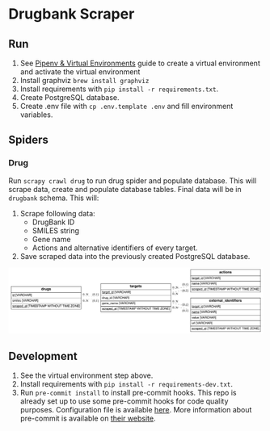 # Drugbank Scraper

## Run

1. See [Pipenv & Virtual Environments](https://docs.python-guide.org/dev/virtualenvs/) guide to create a virtual environment and activate the virtual environment
1. Install graphviz `brew install graphviz`
1. Install requirements with `pip install -r requirements.txt`.
1. Create PostgreSQL database.
1. Create .env file with `cp .env.template .env` and fill environment variables.

## Spiders

### Drug

Run `scrapy crawl drug` to run drug spider and populate database. This will scrape data, create and populate database tables. Final data will be in `drugbank` schema. This will:

1. Scrape following data:
    * DrugBank ID
    * SMILES string
    * Gene name
    * Actions and alternative identifiers of every target.
2. Save scraped data into the previously created PostgreSQL database.


![Drugbank Schema](static/drugbank_schema.png "Drugbank Schema")


## Development

1. See the virtual environment step above.
1. Install requirements with `pip install -r requirements-dev.txt`.
1. Run `pre-commit install` to install pre-commit hooks. This repo is already set up to use some pre-commit hooks for code quality purposes. Configuration file is available [here](.pre-commit-config.yaml). More information about pre-commit is available on [their website](https://pre-commit.com/).
